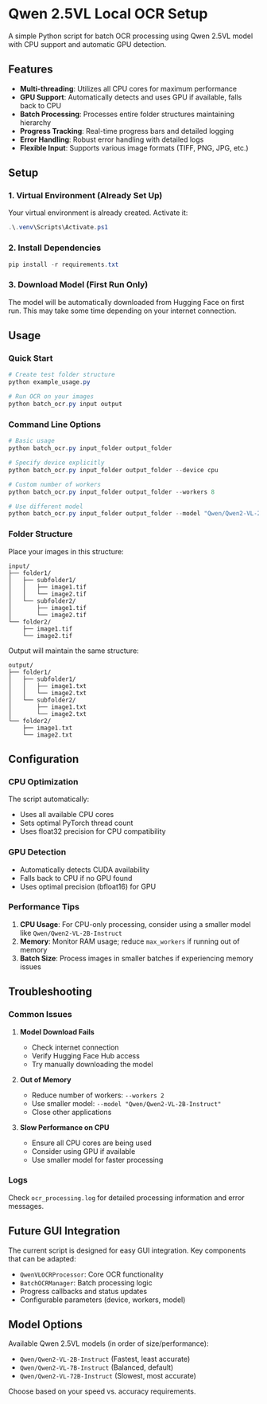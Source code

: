# Qwen 2.5VL Local OCR Setup

A simple Python script for batch OCR processing using Qwen 2.5VL model with CPU support and automatic GPU detection.

## Features

- **Multi-threading**: Utilizes all CPU cores for maximum performance
- **GPU Support**: Automatically detects and uses GPU if available, falls back to CPU
- **Batch Processing**: Processes entire folder structures maintaining hierarchy
- **Progress Tracking**: Real-time progress bars and detailed logging
- **Error Handling**: Robust error handling with detailed logs
- **Flexible Input**: Supports various image formats (TIFF, PNG, JPG, etc.)

## Setup

### 1. Virtual Environment (Already Set Up)
Your virtual environment is already created. Activate it:

```powershell
.\.venv\Scripts\Activate.ps1
```

### 2. Install Dependencies
```powershell
pip install -r requirements.txt
```

### 3. Download Model (First Run Only)
The model will be automatically downloaded from Hugging Face on first run. This may take some time depending on your internet connection.

## Usage

### Quick Start
```powershell
# Create test folder structure
python example_usage.py

# Run OCR on your images
python batch_ocr.py input output
```

### Command Line Options
```powershell
# Basic usage
python batch_ocr.py input_folder output_folder

# Specify device explicitly
python batch_ocr.py input_folder output_folder --device cpu

# Custom number of workers
python batch_ocr.py input_folder output_folder --workers 8

# Use different model
python batch_ocr.py input_folder output_folder --model "Qwen/Qwen2-VL-2B-Instruct"
```

### Folder Structure
Place your images in this structure:
```
input/
├── folder1/
│   ├── subfolder1/
│   │   ├── image1.tif
│   │   └── image2.tif
│   └── subfolder2/
│       ├── image1.tif
│       └── image2.tif
└── folder2/
    ├── image1.tif
    └── image2.tif
```

Output will maintain the same structure:
```
output/
├── folder1/
│   ├── subfolder1/
│   │   ├── image1.txt
│   │   └── image2.txt
│   └── subfolder2/
│       ├── image1.txt
│       └── image2.txt
└── folder2/
    ├── image1.txt
    └── image2.txt
```

## Configuration

### CPU Optimization
The script automatically:
- Uses all available CPU cores
- Sets optimal PyTorch thread count
- Uses float32 precision for CPU compatibility

### GPU Detection
- Automatically detects CUDA availability
- Falls back to CPU if no GPU found
- Uses optimal precision (bfloat16) for GPU

### Performance Tips
1. **CPU Usage**: For CPU-only processing, consider using a smaller model like `Qwen/Qwen2-VL-2B-Instruct`
2. **Memory**: Monitor RAM usage; reduce `max_workers` if running out of memory
3. **Batch Size**: Process images in smaller batches if experiencing memory issues

## Troubleshooting

### Common Issues

1. **Model Download Fails**
   - Check internet connection
   - Verify Hugging Face Hub access
   - Try manually downloading the model

2. **Out of Memory**
   - Reduce number of workers: `--workers 2`
   - Use smaller model: `--model "Qwen/Qwen2-VL-2B-Instruct"`
   - Close other applications

3. **Slow Performance on CPU**
   - Ensure all CPU cores are being used
   - Consider using GPU if available
   - Use smaller model for faster processing

### Logs
Check `ocr_processing.log` for detailed processing information and error messages.

## Future GUI Integration

The current script is designed for easy GUI integration. Key components that can be adapted:

- `QwenVLOCRProcessor`: Core OCR functionality
- `BatchOCRManager`: Batch processing logic
- Progress callbacks and status updates
- Configurable parameters (device, workers, model)

## Model Options

Available Qwen 2.5VL models (in order of size/performance):
- `Qwen/Qwen2-VL-2B-Instruct` (Fastest, least accurate)
- `Qwen/Qwen2-VL-7B-Instruct` (Balanced, default)
- `Qwen/Qwen2-VL-72B-Instruct` (Slowest, most accurate)

Choose based on your speed vs. accuracy requirements.
